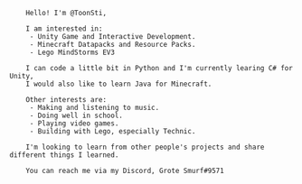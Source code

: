         
        Hello! I'm @ToonSti,

        I am interested in:
         - Unity Game and Interactive Development.
         - Minecraft Datapacks and Resource Packs.
         - Lego MindStorms EV3 
         
        I can code a little bit in Python and I'm currently learing C# for Unity, 
        I would also like to learn Java for Minecraft.

        Other interests are:
         - Making and listening to music.
         - Doing well in school.
         - Playing video games.
         - Building with Lego, especially Technic.

        I'm looking to learn from other people's projects and share different things I learned.

        You can reach me via my Discord, Grote Smurf#9571
        

